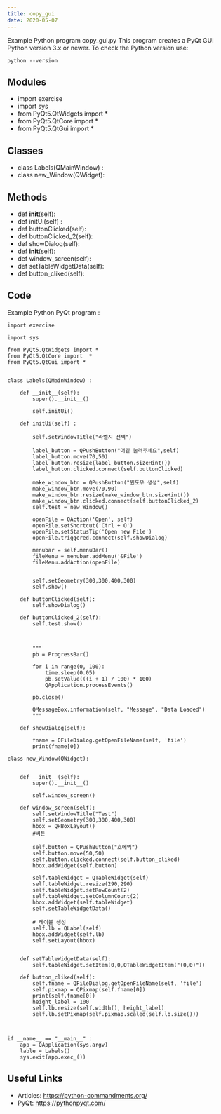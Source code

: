 ```yaml
---
title: copy_gui
date: 2020-05-07
---
```

Example Python program copy_gui.py
This program creates a PyQt GUI
Python version 3.x or newer.
To check the Python version use:

    python --version

## Modules

* import exercise
* import sys
* from PyQt5.QtWidgets import *
* from PyQt5.QtCore import  *
* from PyQt5.QtGui import *

## Classes

* class Labels(QMainWindow) :
* class new_Window(QWidget):

## Methods

* def __init__(self):
* def initUi(self) :
* def buttonClicked(self):
* def buttonClicked_2(self):
* def showDialog(self):
* def __init__(self):
* def window_screen(self):
* def setTableWidgetData(self):
* def button_cliked(self):

## Code

Example Python PyQt program :

    import exercise
    
    import sys
    
    from PyQt5.QtWidgets import *
    from PyQt5.QtCore import  *
    from PyQt5.QtGui import *
    
    
    class Labels(QMainWindow) :
    
        def __init__(self):
            super().__init__()
    
            self.initUi()
    
        def initUi(self) :
    
            self.setWindowTitle("라벨지 선택")
    
            label_button = QPushButton("여길 눌러주세요",self)
            label_button.move(70,50)
            label_button.resize(label_button.sizeHint())
            label_button.clicked.connect(self.buttonClicked)
    
            make_window_btn = QPushButton("윈도우 생성",self)
            make_window_btn.move(70,90)
            make_window_btn.resize(make_window_btn.sizeHint())
            make_window_btn.clicked.connect(self.buttonClicked_2)
            self.test = new_Window()
    
            openFile = QAction('Open', self)
            openFile.setShortcut('Ctrl + O')
            openFile.setStatusTip('Open new File')
            openFile.triggered.connect(self.showDialog)
    
            menubar = self.menuBar()
            fileMenu = menubar.addMenu('&File')
            fileMenu.addAction(openFile)
    
    
            self.setGeometry(300,300,400,300)
            self.show()
    
        def buttonClicked(self):
            self.showDialog()
    
        def buttonClicked_2(self):
            self.test.show()
    
    
    
            """
            pb = ProgressBar()
    
            for i in range(0, 100):
                time.sleep(0.05)
                pb.setValue(((i + 1) / 100) * 100)
                QApplication.processEvents()
    
            pb.close()
    
            QMessageBox.information(self, "Message", "Data Loaded")
            """
    
        def showDialog(self):
    
            fname = QFileDialog.getOpenFileName(self, 'file')
            print(fname[0])
    
    class new_Window(QWidget):
    
    
        def __init__(self):
            super().__init__()
    
            self.window_screen()
    
        def window_screen(self):
            self.setWindowTitle("Test")
            self.setGeometry(300,300,400,300)
            hbox = QHBoxLayout()
            #버튼
    
            self.button = QPushButton("호에엑")
            self.button.move(50,50)
            self.button.clicked.connect(self.button_cliked)
            hbox.addWidget(self.button)
    
            self.tableWidget = QTableWidget(self)
            self.tableWidget.resize(290,290)
            self.tableWidget.setRowCount(2)
            self.tableWidget.setColumnCount(2)
            hbox.addWidget(self.tableWidget)
            self.setTableWidgetData()
    
            # 레이블 생성
            self.lb = QLabel(self)
            hbox.addWidget(self.lb)
            self.setLayout(hbox)
    
    
        def setTableWidgetData(self):
            self.tableWidget.setItem(0,0,QTableWidgetItem("(0,0)"))
    
        def button_cliked(self):
            self.fname = QFileDialog.getOpenFileName(self, 'file')
            self.pixmap = QPixmap(self.fname[0])
            print(self.fname[0])
            height_label = 100
            self.lb.resize(self.width(), height_label)
            self.lb.setPixmap(self.pixmap.scaled(self.lb.size()))
    
    
    
    if __name__ == "__main__" :
        app = QApplication(sys.argv)
        lable = Labels()
        sys.exit(app.exec_())
    

## Useful Links

- Articles: https://python-commandments.org/
- PyQt: https://pythonpyqt.com/
